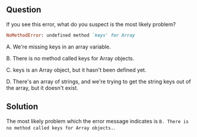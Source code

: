 ## Question
If you see this error, what do you suspect is the most likely problem?
```ruby
NoMethodError: undefined method `keys' for Array
```

A. We're missing keys in an array variable.

B. There is no method called keys for Array objects.

C. keys is an Array object, but it hasn't been defined yet.

D. There's an array of strings, and we're trying to get the string keys out of the array, but it doesn't exist.

## Solution

The most likely problem which the error message indicates is `B. There is no method called keys for Array objects.`.